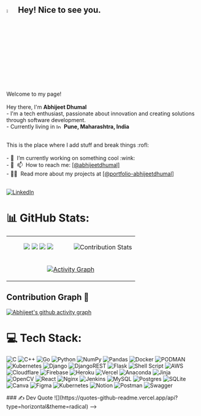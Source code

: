 <h2><img src="https://media.giphy.com/media/hvRJCLFzcasrR4ia7z/giphy.gif" width="5%" /> Hey! Nice to see you.</h2><p>Welcome to my page! </br>
<br>Hey there, I'm  <b>Abhijeet Dhumal</b> <br>- I'm a tech enthusiast, passionate about innovation and creating solutions through software development. <br>- Currently living in <img src="https://flagcdn.com/16x12/in.png" srcset="https://flagcdn.com/32x24/in.png 2x, https://flagcdn.com/48x36/in.png 3x" width="16" height="12" alt="India"> <b>Pune, Maharashtra, India</b></p><br>This is the place where I add stuff and break things :rofl:<br><br>- 🔭 &nbsp;I’m currently working on something cool :wink:<br>- 🌱 &nbsp;📫 &nbsp;How to reach me:  <a rel="me" href="https://linkedin.com/in/abhijeet-dhumal-b6a4a41aa/">[@abhijeetdhumal]</a><br>- 👨‍💻 &nbsp;Read more about my projects at <a rel="me" href="https://abhijeet-dhumal.github.io/portfolio_abhijeetdhumal/">[@portfolio-abhijeetdhumal]</a><br><br>
    
[![LinkedIn](https://img.shields.io/badge/LinkedIn-%230077B5.svg?logo=linkedin&logoColor=white)](https://linkedin.com/in/abhijeet-dhumal-b6a4a41aa)

# 📊 GitHub Stats:
<table>

<tr>
<td width=50% align=center>

![](https://raw.githubusercontent.com/abhijeet-dhumal/github-stats/master/generated/overview.svg#gh-dark-mode-only) ![](https://raw.githubusercontent.com/abhijeet-dhumal/github-stats/master/generated/overview.svg#gh-light-mode-only) ![](https://raw.githubusercontent.com/abhijeet-dhumal/github-stats/master/generated/languages.svg#gh-dark-mode-only) ![](https://raw.githubusercontent.com/abhijeet-dhumal/github-stats/master/generated/languages.svg#gh-light-mode-only)

</td>

<td align=center>

![Contribution Stats](https://github-contribution-stats.vercel.app/api/?username=abhijeet-dhumal)

</td>
</tr>

<tr>
<td colspan="2" align=center>
  
[![Activity Graph](https://github-readme-activity-graph.vercel.app/graph?username=abhijeet-dhumal&theme=github-compact&radius=10&area=true&color=c9d1d9&title_color=c9d1d9&point=8a5cf5&line=690000&custom_title=abhijeet-dhumal's%20Contribution%20Graph&area_color=ffff00)](https://www.youtube.com/watch?v=dQw4w9WgXcQ&pp=ygUJcmljayByb2xs)

</td>
</tr>

</table>

## Contribution Graph 🌌

[![Abhijeet's github activity graph](https://github-readme-activity-graph.vercel.app/graph?username=abhijeet-dhumal&theme=tokyo-night)](https://github.com/abhijeet-dhumal/github-readme-activity-graph)

# 💻 Tech Stack:
![C](https://img.shields.io/badge/c-%2300599C.svg?style=for-the-badge&logo=c&logoColor=white) ![C++](https://img.shields.io/badge/c++-%2300599C.svg?style=for-the-badge&logo=c%2B%2B&logoColor=white) ![Go](https://img.shields.io/badge/go-%2300ADD8.svg?style=for-the-badge&logo=go&logoColor=white) ![Python](https://img.shields.io/badge/python-3670A0?style=for-the-badge&logo=python&logoColor=ffdd54) ![NumPy](https://img.shields.io/badge/numpy-%23013243.svg?style=for-the-badge&logo=numpy&logoColor=white) ![Pandas](https://img.shields.io/badge/pandas-%23150458.svg?style=for-the-badge&logo=pandas&logoColor=white) ![Docker](https://img.shields.io/badge/docker-%230db7ed.svg?style=for-the-badge&logo=docker&logoColor=white) ![PODMAN](https://img.shields.io/badge/podman-892CA0.svg?style=for-the-badge&logo=podman&logoColor=white) ![Kubernetes](https://img.shields.io/badge/kubernetes-%23326ce5.svg?style=for-the-badge&logo=kubernetes&logoColor=white) ![Django](https://img.shields.io/badge/django-%23092E20.svg?style=for-the-badge&logo=django&logoColor=white) ![DjangoREST](https://img.shields.io/badge/DJANGO-REST-ff1709?style=for-the-badge&logo=django&logoColor=white&color=ff1709&labelColor=gray) ![Flask](https://img.shields.io/badge/flask-%23000.svg?style=for-the-badge&logo=flask&logoColor=white) ![Shell Script](https://img.shields.io/badge/shell_script-%23121011.svg?style=for-the-badge&logo=gnu-bash&logoColor=white) ![AWS](https://img.shields.io/badge/AWS-%23FF9900.svg?style=for-the-badge&logo=amazon-aws&logoColor=white) ![Cloudflare](https://img.shields.io/badge/Cloudflare-F38020?style=for-the-badge&logo=Cloudflare&logoColor=white) ![Firebase](https://img.shields.io/badge/firebase-%23039BE5.svg?style=for-the-badge&logo=firebase) ![Heroku](https://img.shields.io/badge/heroku-%23430098.svg?style=for-the-badge&logo=heroku&logoColor=white) ![Vercel](https://img.shields.io/badge/vercel-%23000000.svg?style=for-the-badge&logo=vercel&logoColor=white) ![Anaconda](https://img.shields.io/badge/Anaconda-%2344A833.svg?style=for-the-badge&logo=anaconda&logoColor=white) ![Jinja](https://img.shields.io/badge/jinja-white.svg?style=for-the-badge&logo=jinja&logoColor=black) ![OpenCV](https://img.shields.io/badge/opencv-%23white.svg?style=for-the-badge&logo=opencv&logoColor=white) ![React](https://img.shields.io/badge/react-%2320232a.svg?style=for-the-badge&logo=react&logoColor=%2361DAFB) ![Nginx](https://img.shields.io/badge/nginx-%23009639.svg?style=for-the-badge&logo=nginx&logoColor=white) ![Jenkins](https://img.shields.io/badge/jenkins-%232C5263.svg?style=for-the-badge&logo=jenkins&logoColor=white) ![MySQL](https://img.shields.io/badge/mysql-%2300000f.svg?style=for-the-badge&logo=mysql&logoColor=white) ![Postgres](https://img.shields.io/badge/postgres-%23316192.svg?style=for-the-badge&logo=postgresql&logoColor=white) ![SQLite](https://img.shields.io/badge/sqlite-%2307405e.svg?style=for-the-badge&logo=sqlite&logoColor=white) ![Canva](https://img.shields.io/badge/Canva-%2300C4CC.svg?style=for-the-badge&logo=Canva&logoColor=white) ![Figma](https://img.shields.io/badge/figma-%23F24E1E.svg?style=for-the-badge&logo=figma&logoColor=white) ![Kubernetes](https://img.shields.io/badge/kubernetes-%23326ce5.svg?style=for-the-badge&logo=kubernetes&logoColor=white) ![Notion](https://img.shields.io/badge/Notion-%23000000.svg?style=for-the-badge&logo=notion&logoColor=white) ![Postman](https://img.shields.io/badge/Postman-FF6C37?style=for-the-badge&logo=postman&logoColor=white) ![Swagger](https://img.shields.io/badge/-Swagger-%23Clojure?style=for-the-badge&logo=swagger&logoColor=white)

<!-->
### ✍️ Dev Quote
![](https://quotes-github-readme.vercel.app/api?type=horizontal&theme=radical) -->

